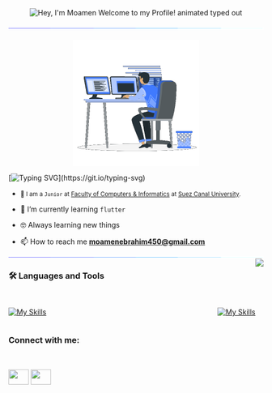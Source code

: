 <div style="display: flex; flex-direction: column; align-items: center;">
    <img src="https://readme-typing-svg.demolab.com?font=Operator+Mono&size=37&duration=2800&pause=2000&color=blue&center=true&vCenter=true&width=940&height=50&lines=Hey%2C+I'm+Moamen+Welcome+to+my+Profile!+" alt="Hey, I'm Moamen Welcome to my Profile! animated typed out">
    <img src="assests/borderseperator.gif" style="display: block; margin-top: 20px; margin-bottom: 20px;">
    <img align="right" src="https://github.com/GergesHany/GergesHany/blob/main/Right_Side.gif" width="250px">
</div>

[![Typing SVG](https://readme-typing-svg.herokuapp.com?vCenter=true&width=500&size=30&lines=Flutter+Developer.;)](https://git.io/typing-svg)

- <span style="font-size: smaller;">:school: I am a `Junior` at [Faculty of Computers & Informatics](http://suez.edu.eg/ar/%d9%83%d9%84%d9%8a%d8%a9-%d8%a7%d9%84%d8%ad%d8%a7%d8%b3%d8%a8%d8%a7%d8%aa-%d9%88%d8%a7%d9%84%d9%85%d8%b9%d9%84%d9%88%d9%85%d8%a7%d8%aa/) at [Suez Canal University](http://suez.edu.eg/ar/).</span>

- 🌱 I’m currently learning `flutter`
- 🤓 Always learning new things
- 📫 How to reach me **moamenebrahim450@gmail.com**

<img src="assests/borderseperator.gif" style="display: block;">
<img height="200em" src="https://github-readme-stats.vercel.app/api/top-langs/?username=Momen-Ebrahim&layout=compact&langs_count=8&theme=dark" align="right">

### 🛠 Languages and Tools
<br />

<div style="display: flex; justify-content: space-between;">
    
  [![My Skills](https://skillicons.dev/icons?i=flutter,dart,firebase,git,github&perline=15&theme=dark)](https://skillicons.dev#gh-dark-mode-only)
   
   
   [![My Skills](https://skillicons.dev/icons?i=flutter,dart,firebase,git,github&perline=15&theme=light)](https://skillicons.dev#gh-light-mode-only)
    
</div>

<h3 align="left">Connect with me:</h3>
<br />
<p align="left">
    <a href="https://www.linkedin.com/in/moamen-ebrahim" target="_blank"><img align="center" src="https://raw.githubusercontent.com/rahuldkjain/github-profile-readme-generator/master/src/images/icons/Social/linked-in-alt.svg" alt="" height="30" width="40" /></a>
    <a href="https://www.facebook.com/moamen.ebrahim.0" target="_blank"><img align="center" src="https://raw.githubusercontent.com/rahuldkjain/github-profile-readme-generator/master/src/images/icons/Social/facebook.svg" alt="" height="30" width="40" /></a>
</p>

<br>
